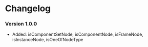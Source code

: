 # Changelog

### Version 1.0.0

- Added: isComponentSetNode, isComponentNode, isFrameNode, isInstanceNode, isOneOfNodeType